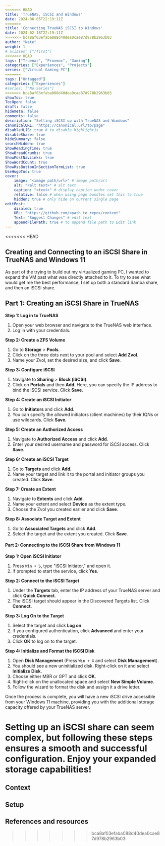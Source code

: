 ```yaml
---
<<<<<<< HEAD
title: 'TrueNAS, iSCSI and Windows'
date: 2024-06-05T22:19:11Z
=======
title: 'Connecting TrueNAS iSCSI to Windows'
date: 2024-02-18T22:19:11Z
>>>>>>> bca8af03efaba088d40dea0cae87d978b2963b03
author: "Nate"
weight: 1
# aliases: ["/first"]
<<<<<<< HEAD
tags: ["Truenas", "Proxmox", "Gaming"]
categories: ["Experiences", "Projects"]
series: ["Virtual Gaming PC"]
=======
tags: ["Untagged"]
categories: ["Experiences"]
#series: ["No-Series"]
>>>>>>> bca8af03efaba088d40dea0cae87d978b2963b03
showToc: true
TocOpen: false
draft: false
hidemeta: false
comments: false
description: "Setting iSCSI up with TrueNAS and Windows"
canonicalURL: "https://canonical.url/to/page"
disableHLJS: true # to disable highlightjs
disableShare: true
hideSummary: false
searchHidden: true
ShowReadingTime: true
ShowBreadCrumbs: true
ShowPostNavLinks: true
ShowWordCount: true
ShowRssButtonInSectionTermList: true
UseHugoToc: true
cover:
    image: "<image path/url>" # image path/url
    alt: "<alt text>" # alt text
    caption: "<text>" # display caption under cover
    relative: false # when using page bundles set this to true
    hidden: true # only hide on current single page
editPost:
    disaled: true
    URL: "https://github.com/<path_to_repo>/content"
    Text: "Suggest Changes" # edit text
    appendFilePath: true # to append file path to Edit link
---
```

<<<<<<< HEAD
## Creating and Connecting to an iSCSI Share in TrueNAS and Windows 11

As part of the trying to build out my virtualized gaming PC, I wanted to expand the VM past what was directly attached to it.  To try to see what would get me the best performance, I set up both a standard Samba share, and then an iSCSI share. 

## Part 1: Creating an iSCSI Share in TrueNAS

**Step 1: Log in to TrueNAS**
1. Open your web browser and navigate to the TrueNAS web interface.
2. Log in with your credentials.

**Step 2: Create a ZFS Volume**
1. Go to **Storage** > **Pools**.
2. Click on the three dots next to your pool and select **Add Zvol**.
3. Name your Zvol, set the desired size, and click **Save**.

**Step 3: Configure iSCSI**
1. Navigate to **Sharing** > **Block (iSCSI)**.
2. Click on **Portals** and then **Add**. Here, you can specify the IP address to bind the iSCSI service. Click **Save**.

**Step 4: Create an iSCSI Initiator**
1. Go to **Initiators** and click **Add**.
2. You can specify the allowed initiators (client machines) by their IQNs or use wildcards. Click **Save**.

**Step 5: Create an Authorized Access**
1. Navigate to **Authorized Access** and click **Add**.
2. Enter your desired username and password for iSCSI access. Click **Save**.

**Step 6: Create an iSCSI Target**
1. Go to **Targets** and click **Add**.
2. Name your target and link it to the portal and initiator groups you created. Click **Save**.

**Step 7: Create an Extent**
1. Navigate to **Extents** and click **Add**.
2. Name your extent and select **Device** as the extent type.
3. Choose the Zvol you created earlier and click **Save**.

**Step 8: Associate Target and Extent**
1. Go to **Associated Targets** and click **Add**.
2. Select the target and the extent you created. Click **Save**.

#### Part 2: Connecting to the iSCSI Share from Windows 11

**Step 1: Open iSCSI Initiator**
1. Press `Win + S`, type "iSCSI Initiator," and open it.
2. If prompted to start the service, click **Yes**.

**Step 2: Connect to the iSCSI Target**
1. Under the **Targets** tab, enter the IP address of your TrueNAS server and click **Quick Connect**.
2. The iSCSI target should appear in the Discovered Targets list. Click **Connect**.

**Step 3: Log On to the Target**
1. Select the target and click **Log on**.
2. If you configured authentication, click **Advanced** and enter your credentials.
3. Click **OK** to log on to the target.

**Step 4: Initialize and Format the iSCSI Disk**
1. Open **Disk Management** (Press `Win + X` and select **Disk Management**).
2. You should see a new uninitialized disk. Right-click on it and select **Initialize Disk**.
3. Choose either MBR or GPT and click **OK**.
4. Right-click on the unallocated space and select **New Simple Volume**.
5. Follow the wizard to format the disk and assign it a drive letter.

Once the process is complete, you will have a new iSCSI drive accessible from your Windows 11 machine, providing you with the additional storage capacity offered by your TrueNAS server.

Setting up an iSCSI share can seem complex, but following these steps ensures a smooth and successful configuration. Enjoy your expanded storage capabilities!
=======

## Context



## Setup



## References and resources






>>>>>>> bca8af03efaba088d40dea0cae87d978b2963b03

